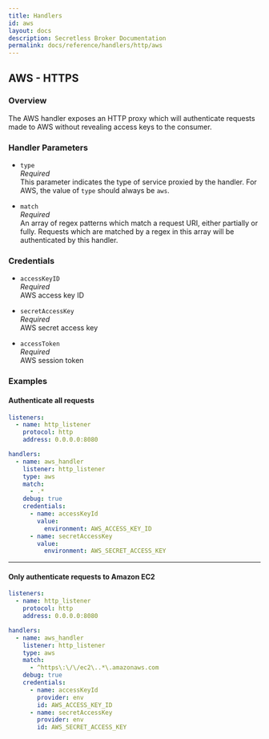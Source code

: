 ```yaml
---
title: Handlers
id: aws
layout: docs
description: Secretless Broker Documentation
permalink: docs/reference/handlers/http/aws
---
```


## AWS - HTTPS 
### Overview
The AWS handler exposes an HTTP proxy which will authenticate requests made to
AWS without revealing access keys to the consumer.

### Handler Parameters
- `type`  
_Required_  
This parameter indicates the type of service proxied by the handler. For AWS,
the value of `type` should always be `aws`.  

- `match`  
_Required_  
An array of regex patterns which match a request URI, either partially or fully.
Requests which are matched by a regex in this array will be authenticated by
this handler.  

### Credentials
- `accessKeyID`  
_Required_  
AWS access key ID  

- `secretAccessKey`  
_Required_  
AWS secret access key  

- `accessToken`  
_Required_  
AWS session token  

### Examples
#### Authenticate all requests
``` yaml
listeners:
  - name: http_listener
    protocol: http
    address: 0.0.0.0:8080

handlers:
  - name: aws_handler
    listener: http_listener
    type: aws
    match:
      - .*
    debug: true
    credentials:
      - name: accessKeyId
        value:
          environment: AWS_ACCESS_KEY_ID
      - name: secretAccessKey
        value:
          environment: AWS_SECRET_ACCESS_KEY
```
---
#### Only authenticate requests to Amazon EC2
``` yaml
listeners:
  - name: http_listener
    protocol: http
    address: 0.0.0.0:8080

handlers:
  - name: aws_handler
    listener: http_listener
    type: aws
    match:
      - ^https\:\/\/ec2\..*\.amazonaws.com
    debug: true
    credentials:
      - name: accessKeyId
        provider: env
        id: AWS_ACCESS_KEY_ID
      - name: secretAccessKey
        provider: env
        id: AWS_SECRET_ACCESS_KEY
```

